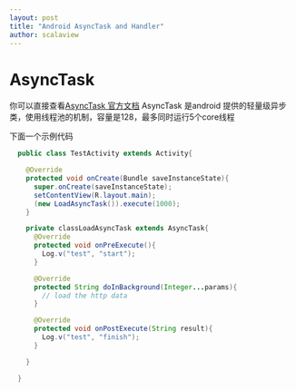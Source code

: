 ```yaml
---
layout: post
title: "Android AsyncTask and Handler"
author: scalaview
---
```



# AsyncTask #
你可以直接查看[AsyncTask 官方文档](http://developer.android.com/reference/android/os/AsyncTask.html)
AsyncTask 是android 提供的轻量级异步类，使用线程池的机制，容量是128，最多同时运行5个core线程

下面一个示例代码

```java
  public class TestActivity extends Activity{

    @Override
    protected void onCreate(Bundle saveInstanceState){
      super.onCreate(saveInstanceState);
      setContentView(R.layout.main);
      (new LoadAsyncTask()).execute(1000);
    }

    private classLoadAsyncTask extends AsyncTask{
      @Override
      protected void onPreExecute(){
        Log.v("test", "start");
      }

      @Override
      protected String doInBackground(Integer...params){
        // load the http data
      }

      @Override
      protected void onPostExecute(String result){
        Log.v("test", "finish");
      }

    }

  }
```
